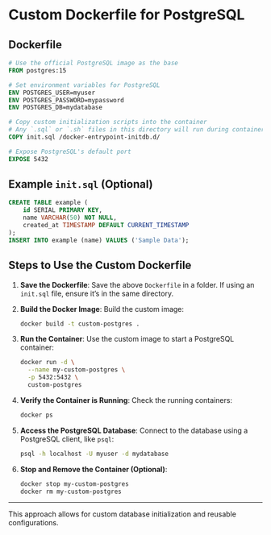# Custom Dockerfile for PostgreSQL

## Dockerfile
```dockerfile
# Use the official PostgreSQL image as the base
FROM postgres:15

# Set environment variables for PostgreSQL
ENV POSTGRES_USER=myuser
ENV POSTGRES_PASSWORD=mypassword
ENV POSTGRES_DB=mydatabase

# Copy custom initialization scripts into the container
# Any `.sql` or `.sh` files in this directory will run during container initialization
COPY init.sql /docker-entrypoint-initdb.d/

# Expose PostgreSQL's default port
EXPOSE 5432
```

## Example `init.sql` (Optional)
```sql
CREATE TABLE example (
    id SERIAL PRIMARY KEY,
    name VARCHAR(50) NOT NULL,
    created_at TIMESTAMP DEFAULT CURRENT_TIMESTAMP
);
INSERT INTO example (name) VALUES ('Sample Data');
```

## Steps to Use the Custom Dockerfile

1. **Save the Dockerfile**:
   Save the above `Dockerfile` in a folder. If using an `init.sql` file, ensure it’s in the same directory.

2. **Build the Docker Image**:
   Build the custom image:
   ```bash
   docker build -t custom-postgres .
   ```

3. **Run the Container**:
   Use the custom image to start a PostgreSQL container:
   ```bash
   docker run -d \
     --name my-custom-postgres \
     -p 5432:5432 \
     custom-postgres
   ```

4. **Verify the Container is Running**:
   Check the running containers:
   ```bash
   docker ps
   ```

5. **Access the PostgreSQL Database**:
   Connect to the database using a PostgreSQL client, like `psql`:
   ```bash
   psql -h localhost -U myuser -d mydatabase
   ```

6. **Stop and Remove the Container (Optional)**:
   ```bash
   docker stop my-custom-postgres
   docker rm my-custom-postgres
   ```

---

This approach allows for custom database initialization and reusable configurations.
